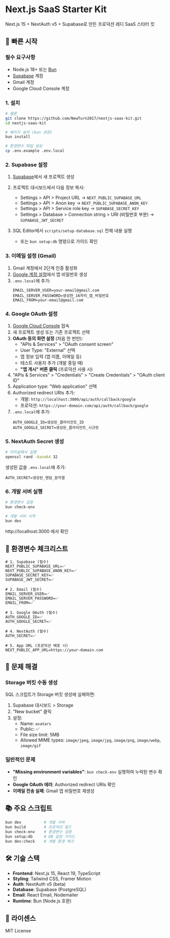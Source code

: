 # Next.js SaaS Starter Kit

Next.js 15 + NextAuth v5 + Supabase로 만든 프로덕션 레디 SaaS 스타터 킷

## 🚀 빠른 시작

### 필수 요구사항
- Node.js 18+ 또는 [Bun](https://bun.sh)
- [Supabase](https://supabase.com) 계정
- Gmail 계정
- Google Cloud Console 계정

### 1. 설치

```bash
# 클론
git clone https://github.com/NewTurn2017/nextjs-saas-kit.git
cd nextjs-saas-kit

# 패키지 설치 (bun 권장)
bun install

# 환경변수 파일 생성
cp .env.example .env.local
```

### 2. Supabase 설정

1. [Supabase](https://supabase.com)에서 새 프로젝트 생성
2. 프로젝트 대시보드에서 다음 정보 복사:
   - Settings > API > Project URL → `NEXT_PUBLIC_SUPABASE_URL`
   - Settings > API > Anon key → `NEXT_PUBLIC_SUPABASE_ANON_KEY`
   - Settings > API > Service role key → `SUPABASE_SECRET_KEY`
   - Settings > Database > Connection string > URI (비밀번호 부분) → `SUPABASE_JWT_SECRET`

3. SQL Editor에서 `scripts/setup-database.sql` 전체 내용 실행
   - 또는 `bun setup:db` 명령으로 가이드 확인

### 3. 이메일 설정 (Gmail)

1. Gmail 계정에서 2단계 인증 활성화
2. [Google 계정 설정](https://myaccount.google.com/apppasswords)에서 앱 비밀번호 생성
3. `.env.local`에 추가:
   ```
   EMAIL_SERVER_USER=your-email@gmail.com
   EMAIL_SERVER_PASSWORD=생성한_16자리_앱_비밀번호
   EMAIL_FROM=your-email@gmail.com
   ```

### 4. Google OAuth 설정

1. [Google Cloud Console](https://console.cloud.google.com) 접속
2. 새 프로젝트 생성 또는 기존 프로젝트 선택
3. **OAuth 동의 화면 설정** (처음 한 번만):
   - "APIs & Services" > "OAuth consent screen"
   - User Type: "External" 선택
   - 앱 정보 입력 (앱 이름, 이메일 등)
   - 테스트 사용자 추가 (개발 중일 때)
   - **"앱 게시" 버튼 클릭** (프로덕션 사용 시)
4. "APIs & Services" > "Credentials" > "Create Credentials" > "OAuth client ID"
5. Application type: "Web application" 선택
6. Authorized redirect URIs 추가:
   - 개발: `http://localhost:3000/api/auth/callback/google`
   - 프로덕션: `https://your-domain.com/api/auth/callback/google`
7. `.env.local`에 추가:
   ```
   AUTH_GOOGLE_ID=생성된_클라이언트_ID
   AUTH_GOOGLE_SECRET=생성된_클라이언트_시크릿
   ```

### 5. NextAuth Secret 생성

```bash
# 터미널에서 실행
openssl rand -base64 32
```

생성된 값을 `.env.local`에 추가:
```
AUTH_SECRET=생성된_랜덤_문자열
```

### 6. 개발 서버 실행

```bash
# 환경변수 검증
bun check-env

# 개발 서버 시작
bun dev
```

http://localhost:3000 에서 확인

## 📝 환경변수 체크리스트

```env
# 1. Supabase (필수)
NEXT_PUBLIC_SUPABASE_URL=✅
NEXT_PUBLIC_SUPABASE_ANON_KEY=✅
SUPABASE_SECRET_KEY=✅
SUPABASE_JWT_SECRET=✅

# 2. Email (필수)
EMAIL_SERVER_USER=✅
EMAIL_SERVER_PASSWORD=✅
EMAIL_FROM=✅

# 3. Google OAuth (필수)
AUTH_GOOGLE_ID=✅
AUTH_GOOGLE_SECRET=✅

# 4. NextAuth (필수)
AUTH_SECRET=✅

# 5. App URL (프로덕션 배포 시)
NEXT_PUBLIC_APP_URL=https://your-domain.com
```

## 🚨 문제 해결

### Storage 버킷 수동 생성
SQL 스크립트가 Storage 버킷 생성에 실패하면:
1. Supabase 대시보드 > Storage
2. "New bucket" 클릭
3. 설정:
   - Name: `avatars`
   - Public: ✅
   - File size limit: 5MB
   - Allowed MIME types: `image/jpeg`, `image/jpg`, `image/png`, `image/webp`, `image/gif`

### 일반적인 문제
- **"Missing environment variables"**: `bun check-env` 실행하여 누락된 변수 확인
- **Google OAuth 에러**: Authorized redirect URIs 확인
- **이메일 전송 실패**: Gmail 앱 비밀번호 재생성

## 📚 주요 스크립트

```bash
bun dev          # 개발 서버
bun build        # 프로덕션 빌드
bun check-env    # 환경변수 검증
bun setup:db     # DB 설정 가이드
bun dev:check    # 개발 환경 체크
```

## 🛠️ 기술 스택

- **Frontend**: Next.js 15, React 19, TypeScript
- **Styling**: Tailwind CSS, Framer Motion
- **Auth**: NextAuth v5 (beta)
- **Database**: Supabase (PostgreSQL)
- **Email**: React Email, Nodemailer
- **Runtime**: Bun (Node.js 호환)

## 📄 라이센스

MIT License